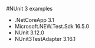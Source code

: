 #NUnit 3 examples

- .NetCoreApp 3.1
- Microsoft.NEW.Test.Sdk 16.5.0
- NUnit 3.12.0
- NUnit3TestAdapter 3.16.1
